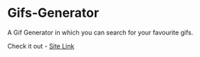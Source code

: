# Gifs-Generator
A Gif Generator in which you can search for your favourite gifs.

Check it out - [Site Link](https://sharp-pasteur-474f9d.netlify.app/)
